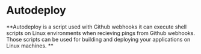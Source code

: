 # Autodeploy
**Autodeploy is a script used with Github webhooks it can execute shell scripts on Linux environments when recieving pings from Github webhooks. Those scripts can be used for building and deploying your applications on Linux machines. **
